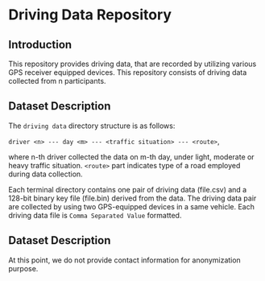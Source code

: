 # Driving Data Repository

## Introduction

This repository provides driving data, that are recorded by utilizing various GPS receiver equipped devices. This repository consists of driving data collected from n participants.

## Dataset Description

The `driving data` directory structure is as follows:

`driver <n> --- day <m> --- <traffic situation> --- <route>`, 

where n-th driver collected the data on m-th day, under light, moderate or heavy traffic situation. `<route>` part indicates type of a road employed during data collection.

Each terminal directory contains one pair of driving data (file.csv) and a 128-bit binary key file (file.bin) derived from the data. The driving data pair are collected by using two GPS-equipped devices in a same vehicle. Each driving data file is `Comma Separated Value` formatted.

## Dataset Description

At this point, we do not provide contact information for anonymization purpose.
